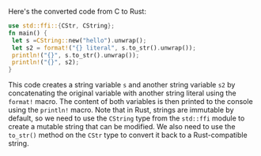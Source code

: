 Here's the converted code from C to Rust:
```rust
use std::ffi::{CStr, CString};
fn main() {
 let s =CString::new("hello").unwrap();
 let s2 = format!("{} literal", s.to_str().unwrap());
 println!("{}", s.to_str().unwrap());
 println!("{}", s2);
}
```
This code creates a string variable `s` and another string variable `s2` by concatenating the original variable with another string literal using the `format!` macro. The content of both variables is then printed to the console using the `println!` macro. 
Note that in Rust, strings are immutable by default, so we need to use the `CString` type from the `std::ffi` module to create a mutable string that can be modified. We also need to use the `to_str()` method on the `CStr` type to convert it back to a Rust-compatible string.

